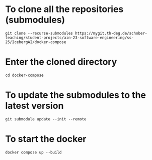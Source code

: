 # To clone all the repositories (submodules)
`git clone --recurse-submodules https://mygit.th-deg.de/schober-teaching/student-projects/ain-23-software-engineering/ss-25/IcebergAI/docker-compose`

# Enter the cloned directory
`cd docker-compose`

# To update the submodules to the latest version
`git submodule update --init --remote`

# To start the docker
`docker compose up --build`

